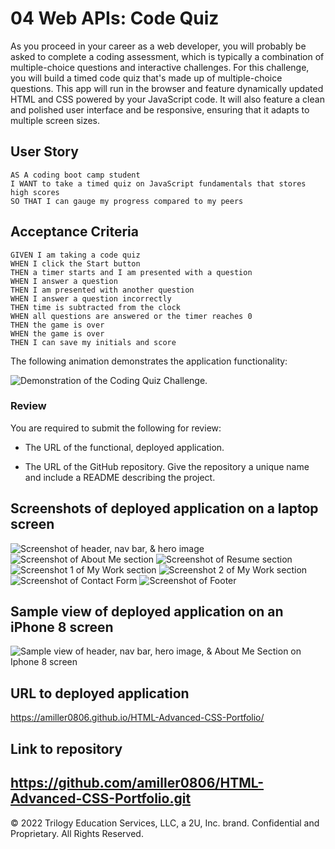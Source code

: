 # 04 Web APIs: Code Quiz

As you proceed in your career as a web developer, you will probably be asked to complete a coding assessment, which is typically a combination of multiple-choice questions and interactive challenges. For this challenge, you will build a timed code quiz that's made up of multiple-choice questions. This app will run in the browser and feature dynamically updated HTML and CSS powered by your JavaScript code. It will also feature a clean and polished user interface and be responsive, ensuring that it adapts to multiple screen sizes.

## User Story

```
AS A coding boot camp student
I WANT to take a timed quiz on JavaScript fundamentals that stores high scores
SO THAT I can gauge my progress compared to my peers
```

## Acceptance Criteria

```
GIVEN I am taking a code quiz
WHEN I click the Start button
THEN a timer starts and I am presented with a question
WHEN I answer a question
THEN I am presented with another question
WHEN I answer a question incorrectly
THEN time is subtracted from the clock
WHEN all questions are answered or the timer reaches 0
THEN the game is over
WHEN the game is over
THEN I can save my initials and score
```

The following animation demonstrates the application functionality:

![Demonstration of the Coding Quiz Challenge.](./Assets/04-web-apis-homework-demo.gif)

### Review

You are required to submit the following for review:

* The URL of the functional, deployed application.

* The URL of the GitHub repository. Give the repository a unique name and include a README describing the project.



## Screenshots of deployed application on a laptop screen 
![Screenshot of header, nav bar, & hero image](assets/images/readme-header-navbar-hero.jpg)
![Screenshot of About Me section](assets/images/readme-aboutme.jpg)
![Screenshot of Resume section](assets/images/readme-resume.jpg)
![Screenshot 1 of My Work section](assets/images/readme-mywork-1.jpg)
![Screenshot 2 of My Work section](assets/images/readme-mywork-2.jpg) 
![Screenshot of Contact Form](assets/images/readme-contactform.jpg)
![Screenshot of Footer](assets/images/readme-footer.jpg)
## Sample view of deployed application on an iPhone 8 screen 
![Sample view of header, nav bar, hero image, & About Me Section on Iphone 8 screen](assets/images/readme-iphone8-header-hero-aboutme.jpg)

## URL to deployed application
https://amiller0806.github.io/HTML-Advanced-CSS-Portfolio/ 

## Link to repository
https://github.com/amiller0806/HTML-Advanced-CSS-Portfolio.git 
---
© 2022 Trilogy Education Services, LLC, a 2U, Inc. brand. Confidential and Proprietary. All Rights Reserved.
